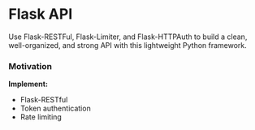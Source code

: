 # Flask API 

Use Flask-RESTFul, Flask-Limiter, and Flask-HTTPAuth to build a clean, well-organized, and strong API with this lightweight Python framework.

### Motivation
**Implement:**
- Flask-RESTful
- Token authentication
- Rate limiting
